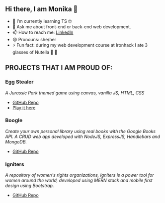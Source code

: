 ## Hi there, I am Monika 👋

- 🌱 I’m currently learning TS 🤓
- 💬 Ask me about front-end or back-end web development.
- 📫 How to reach me: [LinkedIn](https://www.linkedin.com/in/monika-geiger/)
- 😄 Pronouns: she/her
- ⚡ Fun fact: during my web development course at Ironhack I ate 3 glasses of Nutella 🤤 🙈

## PROJECTS THAT I AM PROUD OF:

### Egg Stealer
_A Jurassic Park themed game using canvas, vanilla JS, HTML, CSS_
  - [GitHub Repo](https://github.com/monikageiger/egg-stealer)  
  - [Play it here](https://monikageiger.github.io/egg-stealer/)

### Boogle
_Create your own personal library using real books with the Google Books API. A CRUD web app developed with NodeJS, ExpressJS, Handlebars and MongoDB._  
  - [GitHub Repo](https://github.com/monikageiger/boogle)  

### Igniters
_A repository of women's rights organizations, Igniters is a power tool for women around the world, developed using MERN stack and mobile first design using Bootstrap._  
  - [GitHub Repo](https://github.com/monikageiger/igniters)  
